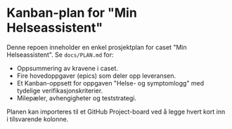 # Kanban-plan for "Min Helseassistent"

Denne repoen inneholder en enkel prosjektplan for caset "Min Helseassistent". Se `docs/PLAN.md` for:

- Oppsummering av kravene i caset.
- Fire hovedoppgaver (epics) som deler opp leveransen.
- Et Kanban-oppsett for oppgaven "Helse- og symptomlogg" med tydelige verifikasjonskriterier.
- Milepæler, avhengigheter og teststrategi.

Planen kan importeres til et GitHub Project-board ved å legge hvert kort inn i tilsvarende kolonne.
